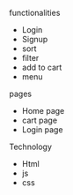 functionalities
- Login 
- Signup
- sort 
- filter
- add to cart
- menu

pages
- Home page
- cart page
- Login page

Technology
- Html
- js 
- css
